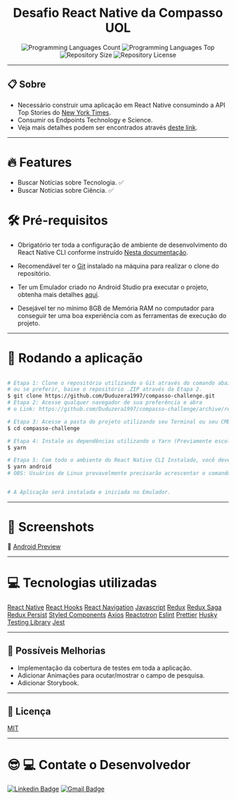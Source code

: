 <div>
  <h1 align="center">Desafio React Native da Compasso UOL</h1>
    <div align="center">
      <img alt="Programming Languages Count" src='https://img.shields.io/github/languages/count/duduzera1997/compasso-challenge?color=blueviolet"' />
      <img alt="Programming Languages Top" src="https://img.shields.io/github/languages/top/duduzera1997/compasso-challenge?color=blueviolet" />
      <img alt="Repository Size" src="https://img.shields.io/github/repo-size/duduzera1997/compasso-challenge?color=blueviolet" />
       <img alt="Repository License" src="https://img.shields.io/badge/license-MIT-brightgreen?color=blueviolet"/>
    </div>
</div>

---
## 📋 Sobre
- Necessário construir uma aplicação em React Native consumindo a API Top Stories do [New York Times](https://developer.nytimes.com/docs/top-stories-product/1/overview).
- Consumir os Endpoints Technology e Science.
- Veja mais detalhes podem ser encontrados através [deste link](https://github.com/recrutamento-compasso/teste-react-native).

---
# :fire: Features
- Buscar Notícias sobre Tecnologia. ✅
- Buscar Notícias sobre Ciência. ✅

# 🛠 Pré-requisitos
- Obrigatório ter toda a configuração de ambiente de desenvolvimento do React Native CLI conforme instruído [Nesta documentação](https://reactnative.dev/docs/environment-setup).

- Recomendável ter o [Git](https://git-scm.com/) instalado na máquina para realizar o clone do repositório.

- Ter um Emulador criado no Android Studio pra executar o projeto, obtenha mais detalhes [aqui](https://developer.android.com/studio/run/managing-avds?hl=pt-br).

- Desejável ter no mínimo 8GB de Memória RAM no computador para conseguir ter uma boa experiência com as ferramentas de execução do projeto.

---
# 🎲 Rodando a aplicação

```bash

# Etapa 1: Clone o repositório utilizando o Git através do comando abaixo (Ignorar Etapa 2).
# ou se preferir, baixe o repositório .ZIP através da Etapa 2.
$ git clone https://github.com/Duduzera1997/compasso-challenge.git
# Etapa 2: Acesse qualquer navegador de sua preferência e abra
# o Link: https://github.com/Duduzera1997/compasso-challenge/archive/refs/heads/master.zip e extraia pra onde preferir.

# Etapa 3: Acesse a pasta do projeto utilizando seu Terminal ou seu CMD.
$ cd compasso-challenge

# Etapa 4: Instale as dependências utilizando o Yarn (Previamente escolhido por mim pra gerir as dependências).
$ yarn

# Etapa 5: Com todo o ambiente do React Native CLI Instalado, você deverá ter um emulador criado no Android studio para rodar o comando a seguir.
$ yarn android
# OBS: Usuários de Linux provavelmente precisarão acrescentar o comando: && yarn start a frente do comando acima.


# A Aplicação será instalada e iniciada no Emulador.

```
---

# :iphone: Screenshots

:rocket: [Android Preview](https://imgur.com/a/6nY2ekG)

---

# 💻 Tecnologias utilizadas

[React Native](https://reactnative.dev/)
[React Hooks](https://pt-br.reactjs.org/docs/hooks-intro.html)
[React Navigation](https://reactnavigation.org/)
[Javascript](https://developer.mozilla.org/pt-BR/docs/Web/JavaScript)
[Redux](https://redux.js.org/)
[Redux Saga](https://redux-saga.js.org/)
[Redux Persist](https://github.com/rt2zz/redux-persist)
[Styled Components](https://styled-components.com/)
[Axios](https://github.com/axios/axios)
[Reactotron](https://github.com/infinitered/reactotron)
[Eslint](https://eslint.org/)
[Prettier](https://prettier.io/)
[Husky](https://github.com/typicode/husky)
[Testing Library](https://callstack.github.io/react-native-testing-library/)
[Jest](https://jestjs.io/pt-BR/)


---
## 🔮 Possíveis Melhorias
- Implementação da cobertura de testes em toda a aplicação.
- Adicionar Animações para ocutar/mostrar o campo de pesquisa.
- Adicionar Storybook.

---

## 📝 Licença

[MIT](https://github.com/duduzera1997/challenge-compasso/blob/master/LICENSE)

---
# :sunglasses: :computer: Contate o Desenvolvedor

[![Linkedin Badge](https://img.shields.io/badge/-Linkedin-0077b5?style=flat-square&logo=Linkedin&logoColor=white&link=https://www.linkedin.com/in/duduzera/)](https://www.linkedin.com/in/duduzera/) [![Gmail Badge](https://img.shields.io/badge/-Gmail-c71610?style=flat-square&logo=Gmail&logoColor=white&link=mailto:duuhnascimento.o@gmail.com)](mailto:duuhnascimento.o@gmail.com)

